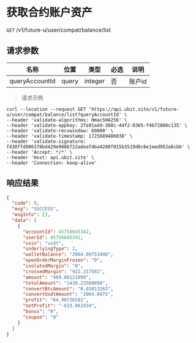 # 获取合约账户资产

`GET` /v1/future-u/user/compat/balance/list

## 请求参数

| 名称             | 位置    | 类型      | 必选 | 说明    |
|----------------|-------|---------|----|-------|
| queryAccountId | query | integer | 否  | 账户id	 |

> 请求示例

```shell
curl --location --request GET 'https://api.ubit.site/v1/future-u/user/compat/balance/list?queryAccountId' \
--header 'validate-algorithms: HmacSHA256' \
--header 'validate-appkey: 2fa91add-388c-44f2-8365-f4b72886c135' \
--header 'validate-recvwindow: 60000' \
--header 'validate-timestamp: 1725689486038' \
--header 'validate-signature: f430ffd906378bd429e9086722adeaf4ba4208f015b3519d6c6e1eed952a6cbb' \
--header 'Accept: */*' \
--header 'Host: api.ubit.site' \
--header 'Connection: keep-alive'
```

## 响应结果

```json
{
  "code": 0,
  "msg": "SUCCESS",
  "msgInfo": [],
  "data": [
    {
      "accountId": 45756045342,
      "userId": 45756045342,
      "coin": "usdt",
      "underlyingType": 2,
      "walletBalance": "2064.09753498",
      "openOrderMarginFrozen": "0",
      "isolatedMargin": "0",
      "crossedMargin": "922.217582",
      "amount": "469.86121898",
      "totalAmount": "1430.23560098",
      "convertBtcAmount": "0.03813263",
      "convertUsdtAmount": "2064.0975",
      "profit": "64.90736581",
      "notProfit": "-633.861934",
      "bonus": "0",
      "coupon": "0"
    }
  ]
}
```

